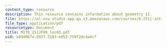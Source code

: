 ```yaml
---
content_type: resource
description: This resource contains information about geometry II.
file: https://ol-ocw-studio-app-qa.s3.amazonaws.com/courses/6-251j-introduction-to-mathematical-programming-fall-2009/a09d067ed9373183e052759f2dc4a4cf_MIT6_251JF09_lec03.pdf
file_type: application/pdf
resourcetype: Document
title: MIT6_251JF09_lec03.pdf
uid: a09d067e-d937-3183-e052-759f2dc4a4cf
---
```

